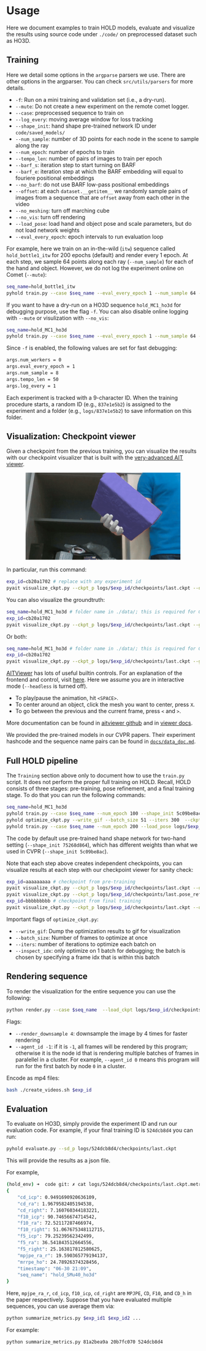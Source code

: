 # Usage

Here we document examples to train HOLD models, evaluate and visualize the results using source code under `./code/` on preprocessed dataset such as HO3D. 

## Training

Here we detail some options in the `argparse` parsers we use. There are other options in the argparser. You can check `src/utils/parsers` for more details.

- `-f`: Run on a mini training and validation set (i.e., a dry-run). 
- `--mute`: Do not create a new experiment on the remote comet logger.
- `--case`: preprocessed sequence to train on
- `--log_every`: moving average window for loss tracking
- `--shape_init`: hand shape pre-trained network ID under `code/saved_models/`
- `--num_sample`: number of 3D points for each node in the scene to sample along the ray
- `--num_epoch`: number of epochs to train
- `--tempo_len`: number of pairs of images to train per epoch
- `--barf_s`: iteration step to start turning on BARF
- `--barf_e`: iteration step at which the BARF embedding will equal to fouriere positional embeddings
- `--no_barf`: do not use BARF low-pass positional embeddings
- `--offset`: at each `dataset.__getitem__` we randomly sample pairs of images from a sequence that are `offset` away from each other in the video
- `--no_meshing`: turn off marching cube
- `--no_vis`: turn off rendering
- `--load_pose`: load hand and object pose and scale parameters, but do not load network weights
- `--eval_every_epoch`: epoch intervals to run evaluation loop

For example, here we train on an in-the-wild (`itw`) sequence called `hold_bottle1_itw` for 200 epochs (default) and render every 1 epoch. At each step, we sample 64 points along each ray (`--num_sample`) for each of the hand and object. However, we do not log the experiment online on Comet (`--mute`): 

```bash
seq_name=hold_bottle1_itw
pyhold train.py --case $seq_name --eval_every_epoch 1 --num_sample 64 --mute
```

If you want to have a dry-run on a HO3D sequence `hold_MC1_ho3d` for debugging purpose, use the flag `-f`. You can also disable online logging with `--mute` or visulization with `--no_vis`:

```bash
seq_name=hold_MC1_ho3d
pyhold train.py --case $seq_name --eval_every_epoch 1 --num_sample 64 -f --mute --no_vis
```

Since `-f` is enabled, the following values are set for fast debugging: 

```bash
args.num_workers = 0
args.eval_every_epoch = 1
args.num_sample = 8
args.tempo_len = 50
args.log_every = 1
```

Each experiment is tracked with a 9-character ID. When the training procedure starts, a random ID (e.g., `837e1e5b2`) is assigned to the experiment and a folder (e.g., `logs/837e1e5b2`) to save information on this folder. 


## Visualization: Checkpoint viewer

Given a checkpoint from the previous training, you can visualize the results with our checkpoint visualizer that is built with the [very-advanced AIT viewer](https://github.com/eth-ait/aitviewer). 

<p align="center">
    <img src="./static/aitviewer.gif" alt="Image" width="80%"/>
</p>

In particular, run this command:

```bash
exp_id=cb20a1702 # replace with any experiment id
pyait visualize_ckpt.py --ckpt_p logs/$exp_id/checkpoints/last.ckpt --ours
```

You can also visualize the groundtruth:

```bash
seq_name=hold_MC1_ho3d # folder name in ./data/; this is required for GT viewing
exp_id=cb20a1702
pyait visualize_ckpt.py --ckpt_p logs/$exp_id/checkpoints/last.ckpt --gt_ho3d --seq_name $seq_name
```

Or both:

```bash
seq_name=hold_MC1_ho3d # folder name in ./data/; this is required for GT viewing
exp_id=cb20a1702
pyait visualize_ckpt.py --ckpt_p logs/$exp_id/checkpoints/last.ckpt --gt_ho3d --ours --seq_name $seq_name
```

[AITViewer](https://github.com/eth-ait/aitviewer) has lots of useful builtin controls. For an explanation of the frontend and control, visit [here](https://eth-ait.github.io/aitviewer/frontend.html). Here we assume you are in interactive mode (`--headless` is turned off).

- To play/pause the animation, hit `<SPACE>`.
- To center around an object, click the mesh you want to center, press `X`.
- To go between the previous and the current frame, press `<` and `>`.

More documentation can be found in [aitviewer github](https://github.com/eth-ait/aitviewer) and in [viewer docs](https://eth-ait.github.io/aitviewer/frontend.html).


We provided the pre-trained models in our CVPR papers. Their experiment hashcode and the sequence name pairs can be found in [`docs/data_doc.md`](data_doc.md).

## Full HOLD pipeline

The `Training` section above only to document how to use the `train.py` script. It does not perform the proper full training on HOLD. Recall, HOLD consists of three stages: pre-training, pose refinement, and a final training stage. To do that you can run the following commands:

```bash
seq_name=hold_MC1_ho3d
pyhold train.py --case $seq_name --num_epoch 100 --shape_init 5c09be8ac # this yield exp_id
pyhold optimize_ckpt.py --write_gif --batch_size 51 --iters 300  --ckpt_p logs/$exp_id/checkpoints/last.ckpt
pyhold train.py --case $seq_name --num_epoch 200 --load_pose logs/$exp_id/checkpoints/last.pose_ref --shape_init 5c09be8ac # this yield another exp_id
```

The code by default use pre-trained hand shape network for two-hand setting (`--shape_init 75268d864`), which has different weights than what we used in CVPR (`--shape_init 5c09be8ac`).

Note that each step above creates independent checkpoints, you can visualize results at each step with our checkpoint viewer for sanity check:

```bash
exp_id=aaaaaaaaa # checkpoint from pre-training
pyait visualize_ckpt.py --ckpt_p logs/$exp_id/checkpoints/last.ckpt --ours
pyait visualize_ckpt.py --ckpt_p logs/$exp_id/checkpoints/last.pose_ref --ours
exp_id=bbbbbbbbb # checkpoint from final training
pyait visualize_ckpt.py --ckpt_p logs/$exp_id/checkpoints/last.ckpt --ours
```

Important flags of `optimize_ckpt.py`:

- `--write_gif`: Dump the optimization results to gif for visualization
- `--batch_size`: Number of frames to optimize at once
- `--iters`: number of iterations to optimize each batch on
- `--inspect_idx`: only optimize on 1 batch for debugging; the batch is chosen by specifying a frame idx that is within this batch

## Rendering sequence

To render the visualization for the entire sequence you can use the following:

```bash
python render.py --case $seq_name  --load_ckpt logs/$exp_id/checkpoints/last.ckpt  --mute --agent_id -1 --render_downsample 4
```

Flags:

- `--render_downsample 4`: downsample the image by 4 times for faster rendering
- `--agent_id -1`: if it is `-1`, all frames will be rendered by this program; otherwise it is the node id that is rendering multiple batches of frames in paralellel in a cluster. For example, `--agent_id 0` means this program will run for the first batch by node `0` in a cluster.

Encode as mp4 files: 

```bash
bash ./create_videos.sh $exp_id
```

## Evaluation

To evaluate on HO3D, simply provide the experiment ID and run our evaluation code. For example, if your final training ID is `524dcb8d4` you can run: 

```bash
pyhold evaluate.py --sd_p logs/524dcb8d4/checkpoints/last.ckpt
```

This will provide the results as a json file. 

For example, 

```bash
(hold_env) ➜  code git: ✗ cat logs/524dcb8d4/checkpoints/last.ckpt.metric.json 
{
    "cd_icp": 0.9491690920636109,
    "cd_ra": 1.9679582405194538,
    "cd_right": 7.160760344183221,
    "f10_icp": 90.74656674714542,
    "f10_ra": 72.52117287466974,
    "f10_right": 51.067675348112715,
    "f5_icp": 79.25239562342499,
    "f5_ra": 36.541843512664556,
    "f5_right": 25.163817812580625,
    "mpjpe_ra_r": 19.590365779194137,
    "mrrpe_ho": 24.78926374328456,
    "timestamp": "06-30 21:09",
    "seq_name": "hold_SMu40_ho3d"
}
```

Here, `mpjpe_ra_r`, `cd_icp`, `f10_icp`, `cd_right` are `MPJPE`, `CD`, `F10`, and `CD_h` in the paper respectively. Suppose that you have evaluated multiple sequences, you can use average them via: 

```bash
python summarize_metrics.py $exp_id1 $exp_id2 ...
```

For example:

```bash
python summarize_metrics.py 81a2bea9a 20b7fc070 524dcb8d4 
```
